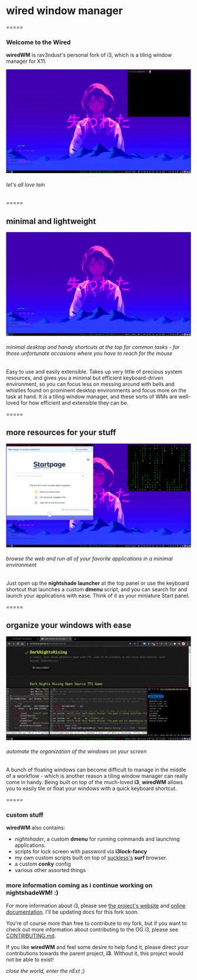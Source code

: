 # wired window manager
=====

### Welcome to the Wired

**wiredWM** is rav3ndust's personal fork of i3, which is a tiling window manager for X11.

![wiredWM](imgs/wiredWM_flameshot2.png)
###### let's all love lain

=====

## minimal and lightweight 

![wiredWM desktop](imgs/wiredWM_flameshot1.png) 
###### minimal desktop and handy shortcuts at the top for common tasks - for those unfortunate occasions where you have to reach for the mouse

Easy to use and easily extensible. Takes up very little of precious system resources, and gives you a minimal but efficient keyboard-driven environment, so you can focus less on messing around with bells and whistles found on prominent desktop environments and focus more on the task at hand. It *is* a tiling window manager, and these sorts of WMs are well-loved for how efficient and extensible they can be. 

=====

## more resources for your stuff

![browsing the web in wiredWM](imgs/wiredWM_flameshot3.png)
###### browse the web and run all of your favorite applications in a minimal environment 

Just open up the **nightshade launcher** at the top panel or use the keyboard shortcut that launches a custom **dmenu** script, and you can search for and launch your applications with ease. Think of it as your miniature Start panel. 

=====

## organize your windows with ease

![tiling with wiredWM](imgs/wiredWM_flameshot4.png)
###### automate the organization of the windows on your screen

A bunch of floating windows can become difficult to manage in the middle of a workflow - which is another reason a tiling window manager can really come in handy. Being built on top of the much-loved **i3**, **wiredWM** allows you to easily tile or float your windows with a quick keyboard shortcut. 

=====

### custom stuff

**wiredWM** also contains: 

- *nightshader*, a custom **dmenu** for running commands and launching applications.
- scripts for lock screen with password via **i3lock-fancy**
- my own custom scripts built on top of [suckless's](https://suckless.org) **surf** browser.
- a custom **conky** config
- various other assorted things

### more information coming as i continue working on nightshadeWM! :) 

For more information about i3, please see [the project's website](https://i3wm.org/) and [online documentation](https://i3wm.org/docs/). I'll be updating docs for this fork soon. 

You're of course more than free to contribute to my fork, but if you want to check out more information about contributing to the OG i3, please see [CONTRIBUTING.md](.github/CONTRIBUTING.md). 

If you like **wiredWM** and feel some desire to help fund it, please direct your contributions towards the parent project, **i3**. WIthout it, this project would not be able to exist! 

*close the world, enter the nExt* ;)
